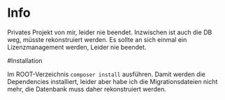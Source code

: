 # Info
Privates Projekt von mir, leider nie beendet. Inzwischen ist auch die DB weg, müsste rekonstruiert werden. Es sollte
an sich einmal ein Lizenzmanagement werden, Leider nie beendet.


#Installation

Im ROOT-Verzeichnis `composer install` ausführen. Damit werden die Dependencies installiert, leider aber habe ich die 
Migrationsdateien nicht mehr, die Datenbank muss daher rekonstruiert werden.
